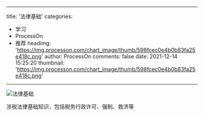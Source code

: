 
---
title: '法律基础'
categories: 
 - 学习
 - ProcessOn
 - 推荐
headimg: 'https://img.processon.com/chart_image/thumb/598fcec0e4b0b83fa25e418c.png'
author: ProcessOn
comments: false
date: 2021-12-14 15:25:20
thumbnail: 'https://img.processon.com/chart_image/thumb/598fcec0e4b0b83fa25e418c.png'
---

<div>   
<img class="thumb" alt="法律基础" src="https://img.processon.com/chart_image/thumb/598fcec0e4b0b83fa25e418c.png" referrerpolicy="no-referrer">
<p>涉税法律基础知识，包括税务行政许可、强制、救济等</p>  
</div>
            